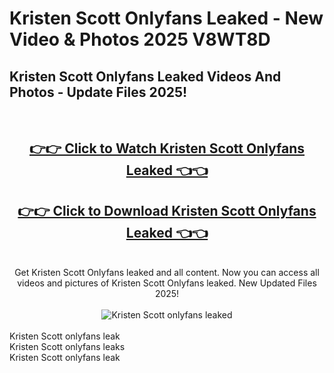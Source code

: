 # Kristen Scott Onlyfans Leaked - New Video & Photos 2025 V8WT8D

<h2>Kristen Scott Onlyfans Leaked Videos And Photos - Update Files 2025!</h2>
<br>
<div align="center">
<h2><a href="https://ulove.online/aps_397" rel="nofollow">👉👉 Click to Watch Kristen Scott Onlyfans Leaked 👈👈</a></h2>
<h2><a href="https://ulove.online/aps_397" rel="nofollow">👉👉 Click to Download Kristen Scott Onlyfans Leaked 👈👈</a></h2>
<br>
Get Kristen Scott Onlyfans leaked and all content. Now you can access all videos and pictures of Kristen Scott Onlyfans leaked. New Updated Files 2025!
<br>
<br>
<a href="https://ulove.online/aps_397" rel="nofollow" data-target="animated-image.originalLink"><img src="https://i.imgur.com/dJHk4Zq.gif)" alt="Kristen Scott onlyfans leaked" style="max-width: 100%; display: inline-block;" data-target="animated-image.originalImage"></a>
</div>
<br>
Kristen Scott onlyfans leak<br>
Kristen Scott onlyfans leaks<br>
Kristen Scott onlyfans leak
